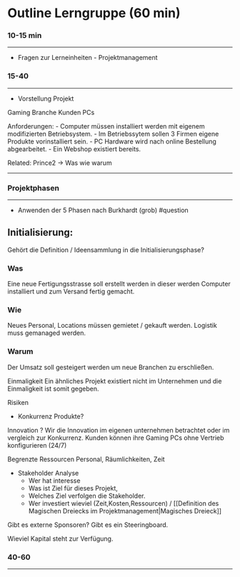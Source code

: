 # Outline Lerngruppe (60 min)

### 10-15 min
___
- Fragen zur Lerneinheiten - Projektmanagement


### 15-40
___
- Vorstellung Projekt

Gaming Branche
Kunden PCs

Anforderungen:
	- Computer müssen installiert werden mit eigenem modifizierten Betriebsystem.
	- Im Betriebssytem sollen 3 Firmen eigene Produkte vorinstalliert sein.
	- PC Hardware wird nach online Bestellung abgearbeitet.
	- Ein Webshop existiert bereits.

Related:
Prince2 -> Was wie warum
___



### Projektphasen
---
- Anwenden der 5 Phasen  nach Burkhardt (grob)
#question
## Initialisierung:

Gehört die Definition / Ideensammlung in die Initialisierungsphase?

### Was
Eine neue Fertigungsstrasse soll erstellt werden in dieser werden Computer installiert und zum Versand fertig gemacht.

### Wie
Neues Personal, Locations müssen gemietet / gekauft werden. Logistik muss gemanaged werden.

### Warum
Der Umsatz soll gesteigert werden um neue Branchen zu erschließen.

 
Einmaligkeit
Ein ähnliches Projekt existiert nicht im Unternehmen und die Einmaligkeit ist somit gegeben. 

Risiken
- Konkurrenz Produkte?

Innovation
? Wir die Innovation im eigenen unternehmen betrachtet oder im vergleich zur Konkurrenz.
Kunden können ihre Gaming PCs  ohne Vertrieb konfigurieren (24/7)

Begrenzte Ressourcen
Personal, Räumlichkeiten, Zeit

- Stakeholder Analyse
	- Wer hat interesse
	- Was ist Ziel für dieses Projekt,
	- Welches Ziel verfolgen die Stakeholder.
	- Wer investiert wieviel (Zeit,Kosten,Ressourcen) / [[Definition des Magischen Dreiecks im Projektmanagement|Magisches Dreieck]]

Gibt es externe Sponsoren?
Gibt es ein Steeringboard.

Wieviel Kapital steht zur Verfügung.


### 40-60
---





